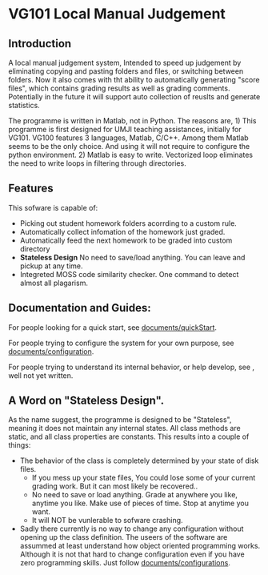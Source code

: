 # VG101 Local Manual Judgement
## Introduction
A local manual judgement system, Intended to speed up judgement by eliminating copying and pasting folders and files, or switching between folders. Now it also comes with tht ability to automatically generating "score files", which contains grading results as well as grading comments. Potentially in the future it will support auto collection of reuslts and generate statistics.

The programme is written in Matlab, not in Python. The reasons are, 1) This programme is first designed for UMJI teaching assistances, initially for VG101. VG100 features 3 languages, Matlab, C/C++. Among them Matlab seems to be the only choice. And using it will not require to configure the python environment. 2) Matlab is easy to write. Vectorized loop eliminates the need to write loops in filtering through directories.

## Features
This sofware is capable of:
* Picking out student homework folders acorrding to a custom rule.
* Automatically collect infomation of the homework just graded.
* Automatically feed the next homework to be graded into custom directory
* **Stateless Design** No need to save/load anything. You can leave and pickup at any time.
* Integreted MOSS code similarity checker. One command to detect almost all plagarism.


## Documentation and Guides:
For people looking for a quick start, see [documents/quickStart](documents/quickStart.md).

For people trying to configure the system for your own purpose, see [documents/configuration](documents/configuration.md).

For people trying to understand its internal behavior, or help develop, see , well not yet written.

## A Word on "Stateless Design".
As the name suggest, the programme is designed to be "Stateless", meaning it does not maintain any internal states. All class methods are static, and all class properties are constants. This results into a couple of things:
* The behavior of the class is completely determined by your state of disk files.
     * If you mess up your state files, You could lose some of your current grading work. But it can most likely be recovered..
     * No need to save or load anything. Grade at anywhere you like, anytime you like. Make use of pieces of time. Stop at anytime you want. 
     * It will NOT be vunlerable to sofware crashing.
* Sadly there currently is no way to change any configuration without opening up the class definition. The useers of the software are assummed at least understand how object oriented programming works. Although it is not that hard to change configuration even if you have zero programming skills. Just follow [documents/configurations](documents/configurations.md).